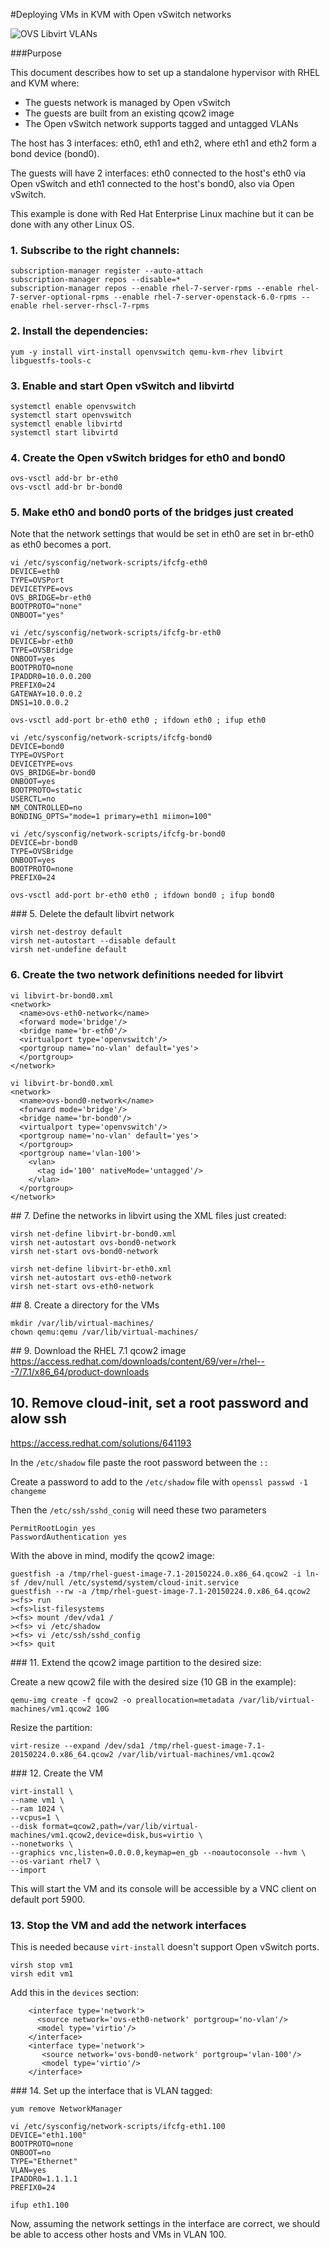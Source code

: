 #Deploying VMs in KVM with Open vSwitch networks

![OVS Libvirt VLANs](/Libvirt%20KVM%20guests/OVS%20Libvirt%20VLANs.png)

###Purpose

This document describes how to set up a standalone hypervisor with RHEL and KVM where:
- The guests network is managed by Open vSwitch
- The guests are built from an existing qcow2 image
- The Open vSwitch network supports tagged and untagged VLANs

The host has 3 interfaces: eth0, eth1 and eth2, where eth1 and eth2 form a bond device (bond0).

The guests will have 2 interfaces: eth0 connected to the host's eth0 via Open vSwitch and eth1 connected to the host's bond0, also via Open vSwitch.

This example is done with Red Hat Enterprise Linux machine but it can be done with any other Linux OS.

### 1. Subscribe to the right channels:
```
subscription-manager register --auto-attach
subscription-manager repos --disable=*
subscription-manager repos --enable rhel-7-server-rpms --enable rhel-7-server-optional-rpms --enable rhel-7-server-openstack-6.0-rpms --enable rhel-server-rhscl-7-rpms
```
### 2. Install the dependencies:
```
yum -y install virt-install openvswitch qemu-kvm-rhev libvirt libguestfs-tools-c
```
### 3. Enable and start Open vSwitch and libvirtd
```
systemctl enable openvswitch
systemctl start openvswitch
systemctl enable libvirtd
systemctl start libvirtd
```
### 4. Create the Open vSwitch bridges for eth0 and bond0
```
ovs-vsctl add-br br-eth0
ovs-vsctl add-br br-bond0
```
### 5. Make eth0 and bond0 ports of the bridges just created
Note that the network settings that would be set in eth0 are set in br-eth0 as eth0 becomes a port.
```
vi /etc/sysconfig/network-scripts/ifcfg-eth0
DEVICE=eth0
TYPE=OVSPort
DEVICETYPE=ovs
OVS_BRIDGE=br-eth0
BOOTPROTO="none"
ONBOOT="yes"

vi /etc/sysconfig/network-scripts/ifcfg-br-eth0
DEVICE=br-eth0
TYPE=OVSBridge
ONBOOT=yes
BOOTPROTO=none
IPADDR0=10.0.0.200
PREFIX0=24
GATEWAY=10.0.0.2
DNS1=10.0.0.2

ovs-vsctl add-port br-eth0 eth0 ; ifdown eth0 ; ifup eth0
```
```
vi /etc/sysconfig/network-scripts/ifcfg-bond0
DEVICE=bond0
TYPE=OVSPort
DEVICETYPE=ovs
OVS_BRIDGE=br-bond0
ONBOOT=yes
BOOTPROTO=static
USERCTL=no
NM_CONTROLLED=no
BONDING_OPTS="mode=1 primary=eth1 miimon=100"

vi /etc/sysconfig/network-scripts/ifcfg-br-bond0
DEVICE=br-bond0
TYPE=OVSBridge
ONBOOT=yes
BOOTPROTO=none
PREFIX0=24

ovs-vsctl add-port br-eth0 eth0 ; ifdown bond0 ; ifup bond0
```
### 5. Delete the default libvirt network
```
virsh net-destroy default
virsh net-autostart --disable default
virsh net-undefine default
```
### 6. Create the two network definitions needed for libvirt
```
vi libvirt-br-bond0.xml
<network>
  <name>ovs-eth0-network</name>
  <forward mode='bridge'/>
  <bridge name='br-eth0'/>
  <virtualport type='openvswitch'/>
  <portgroup name='no-vlan' default='yes'>
  </portgroup>
</network>

vi libvirt-br-bond0.xml
<network>
  <name>ovs-bond0-network</name>
  <forward mode='bridge'/>
  <bridge name='br-bond0'/>
  <virtualport type='openvswitch'/>
  <portgroup name='no-vlan' default='yes'>
  </portgroup>
  <portgroup name='vlan-100'>
    <vlan>
      <tag id='100' nativeMode='untagged'/>
    </vlan>
  </portgroup>
</network>
```
## 7. Define the networks in libvirt using the XML files just created:
```
virsh net-define libvirt-br-bond0.xml
virsh net-autostart ovs-bond0-network
virsh net-start ovs-bond0-network

virsh net-define libvirt-br-eth0.xml
virsh net-autostart ovs-eth0-network
virsh net-start ovs-eth0-network
```
## 8. Create a directory for the VMs
```
mkdir /var/lib/virtual-machines/
chown qemu:qemu /var/lib/virtual-machines/
```
## 9. Download the RHEL 7.1 qcow2 image
https://access.redhat.com/downloads/content/69/ver=/rhel---7/7.1/x86_64/product-downloads
## 10. Remove cloud-init, set a root password and alow ssh
https://access.redhat.com/solutions/641193

In the `/etc/shadow` file paste the root password between the `::`

Create a password to add to the `/etc/shadow` file with `openssl passwd -1 changeme`

Then the `/etc/ssh/sshd_conig` will need these two parameters
```
PermitRootLogin yes
PasswordAuthentication yes
```
With the above in mind, modify the qcow2 image:
```
guestfish -a /tmp/rhel-guest-image-7.1-20150224.0.x86_64.qcow2 -i ln-sf /dev/null /etc/systemd/system/cloud-init.service
guestfish --rw -a /tmp/rhel-guest-image-7.1-20150224.0.x86_64.qcow2
><fs> run
><fs>list-filesystems
><fs> mount /dev/vda1 /
><fs> vi /etc/shadow
><fs> vi /etc/ssh/sshd_config
><fs> quit
```
### 11. Extend the qcow2 image partition to the desired size:

Create a new qcow2 file with the desired size (10 GB in the example):
```
qemu-img create -f qcow2 -o preallocation=metadata /var/lib/virtual-machines/vm1.qcow2 10G
```
Resize the partition:
```
virt-resize --expand /dev/sda1 /tmp/rhel-guest-image-7.1-20150224.0.x86_64.qcow2 /var/lib/virtual-machines/vm1.qcow2
```
### 12. Create the VM
```
virt-install \
--name vm1 \
--ram 1024 \
--vcpus=1 \
--disk format=qcow2,path=/var/lib/virtual-machines/vm1.qcow2,device=disk,bus=virtio \
--nonetworks \
--graphics vnc,listen=0.0.0.0,keymap=en_gb --noautoconsole --hvm \
--os-variant rhel7 \
--import
```
This will start the VM and its console will be accessible by a VNC client on default port 5900.
### 13. Stop the VM and add the network interfaces
This is needed because `virt-install` doesn't support Open vSwitch ports.

```
virsh stop vm1
virsh edit vm1
```
Add this in the `devices` section:
```
    <interface type='network'>
      <source network='ovs-eth0-network' portgroup='no-vlan'/>
      <model type='virtio'/>
    </interface>
    <interface type='network'>
       <source network='ovs-bond0-network' portgroup='vlan-100'/>
       <model type='virtio'/>
    </interface>
```
### 14. Set up the interface that is VLAN tagged:

`yum remove NetworkManager`

```
vi /etc/sysconfig/network-scripts/ifcfg-eth1.100
DEVICE="eth1.100"
BOOTPROTO=none
ONBOOT=no
TYPE="Ethernet"
VLAN=yes
IPADDR0=1.1.1.1
PREFIX0=24
```
`ifup eth1.100`

Now, assuming the network settings in the interface are correct, we should be able to access other hosts and VMs in VLAN 100.

